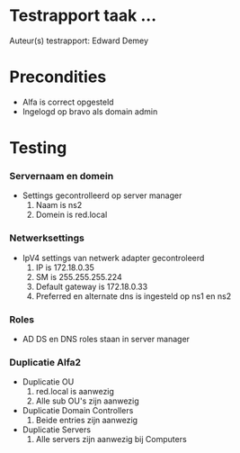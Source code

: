 # Testrapport taak ...

Auteur(s) testrapport: Edward Demey

# Precondities

 * Alfa is correct opgesteld
 * Ingelogd op bravo als domain admin

# Testing

### Servernaam en domein
 * Settings gecontrolleerd op server manager
   1. Naam is ns2
   2. Domein is red.local
### Netwerksettings
 * IpV4 settings van netwerk adapter gecontroleerd
   1. IP is 172.18.0.35 
   2. SM is 255.255.255.224 
   3. Default gateway is 172.18.0.33 
   4. Preferred en alternate dns is ingesteld op ns1 en ns2
   
 ### Roles
  * AD DS en DNS roles staan in server manager
  
 ### Duplicatie Alfa2
  * Duplicatie OU
    1. red.local is aanwezig
    2. Alle sub OU's zijn aanwezig
  * Duplicatie Domain Controllers
    1. Beide entries zijn aanwezig
  * Duplicatie Servers
    1. Alle servers zijn aanwezig bij Computers

